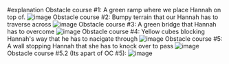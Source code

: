 #explanation
Obstacle course #1: A green ramp where we place Hannah on top of.
![image](https://github.com/user-attachments/assets/183cb765-40b7-4760-bb6d-ec35266cfe22)
Obstacle course #2: Bumpy terrain that our Hannah has to traverse across
![image](https://github.com/user-attachments/assets/ec8f1ea2-76fb-4d8e-89a6-bbcd2f5afa86)
Obstacle course #3: A green bridge that Hannah has to overcome 
![image](https://github.com/user-attachments/assets/c4900af8-7dd5-4758-a470-6b024f08c029)
Obstacle course #4: Yellow cubes blocking Hannah's way that he has to nacigate through
![image](https://github.com/user-attachments/assets/d0291ed6-bd98-4579-b62f-eb9d3f23e9a1)
Obstacle course #5: A wall stopping Hannah that she has to knock over to pass
![image](https://github.com/user-attachments/assets/5d28c01f-5f2f-4c8e-b17a-e5b6f76f4841)
Obstacle course #5.2 (Its apart of OC #5):
![image](https://github.com/user-attachments/assets/6d9cd434-2236-4afc-b0c1-d7ea6a14d146)
